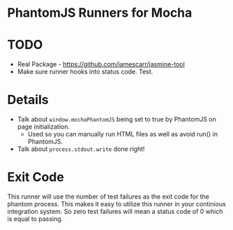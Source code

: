 # PhantomJS Runners for Mocha


# TODO

* Real Package - https://github.com/jamescarr/jasmine-tool
* Make sure runner hooks into status code. Test.


# Details

* Talk about `window.mochaPhantomJS` being set to true by PhantomJS on page initialization.
  - Used so you can manually run HTML files as well as avoid run() in PhantomJS.
* Talk about `process.stdout.write` done right!


# Exit Code

This runner will use the number of test failures as the exit code for the phantom process. This makes it easy to utilize this runner in your continious integration system. So zero test failures will mean a status code of 0 which is equal to passing. 




